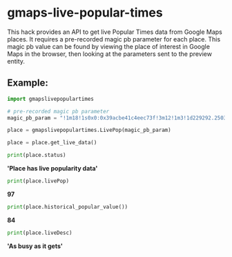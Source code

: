 # gmaps-live-popular-times
This hack provides an API to get live Popular Times data from Google Maps places. It requires a pre-recorded magic pb parameter for each place. This magic pb value can be found by viewing the place of interest in Google Maps in the browser, then looking at the parameters sent to the preview entity.

## Example:
```python
import gmapslivepopulartimes

# pre-recorded magic pb parameter
magic_pb_param = "!1m18!1s0x0:0x39acbe41c4eec73f!3m12!1m3!1d229292.2503210766!2d-97.87335716400854!3d30.331380841649835!2m3!1f0!2f0!3f0!3m2!1i920!2i799!4f13.1!4m2!3d30.323359769150866!4d-97.73918151855469!5e4!6storchy's tacos!12m3!2m2!1i392!2i106!13m57!2m2!1i203!2i100!3m2!2i4!5b1!6m6!1m2!1i86!2i86!1m2!1i408!2i200!7m42!1m3!1e1!2b0!3e3!1m3!1e2!2b1!3e2!1m3!1e2!2b0!3e3!1m3!1e3!2b0!3e3!1m3!1e4!2b0!3e3!1m3!1e8!2b0!3e3!1m3!1e3!2b1!3e2!1m3!1e9!2b1!3e2!1m3!1e10!2b0!3e3!1m3!1e10!2b1!3e2!2b1!4b1!9b0!14m5!1sflbFWaORNouQ0gKQ97-gBA!4m1!2i5357!7e81!12e3!15m17!1m1!4e2!2b1!5m4!2b1!3b1!5b1!6b1!10m1!8e3!17b1!24b1!25b1!26b1!30m1!2b1!36b1!21m28!1m6!1m2!1i0!2i0!2m2!1i458!2i799!1m6!1m2!1i870!2i0!2m2!1i920!2i799!1m6!1m2!1i0!2i0!2m2!1i920!2i20!1m6!1m2!1i0!2i779!2m2!1i920!2i799!22m1!1e81!29m0!30m1!3b1"

place = gmapslivepopulartimes.LivePop(magic_pb_param)

place = place.get_live_data()
```
```python
print(place.status)
```
**'Place has live popularity data'**

```python
print(place.livePop)
```
**97**

```python
print(place.historical_popular_value())
```
**84**

```python
print(place.liveDesc)
```
**'As busy as it gets'**
